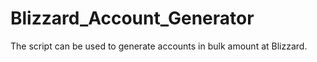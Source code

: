 # Blizzard_Account_Generator
The script can be used to generate accounts in bulk amount at Blizzard.
